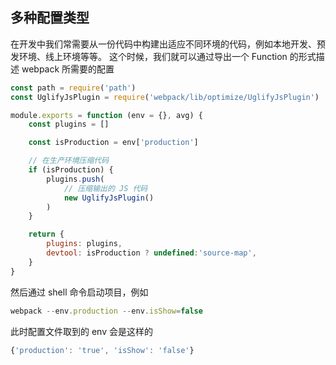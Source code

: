 ## 多种配置类型

在开发中我们常需要从一份代码中构建出适应不同环境的代码，例如本地开发、预发环境、线上环境等等。
这个时候，我们就可以通过导出一个 Function 的形式描述 webpack 所需要的配置
```javascript
const path = require('path')
const UglifyJsPlugin = require('webpack/lib/optimize/UglifyJsPlugin')

module.exports = function (env = {}, avg) {
	const plugins = []

	const isProduction = env['production']

	// 在生产环境压缩代码
	if (isProduction) {
		plugins.push(
			// 压缩输出的 JS 代码
			new UglifyJsPlugin()
		)
	}

	return {
		plugins: plugins,
		devtool: isProduction ? undefined:'source-map',
	}
}
```
然后通过 shell 命令启动项目，例如
```javascript
webpack --env.production --env.isShow=false
```

此时配置文件取到的 env 会是这样的
```javascript
{'production': 'true', 'isShow': 'false'}
```